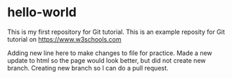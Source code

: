 # hello-world
This is my first repository for Git tutorial.
This is an example reposity for Git tutorial on https://www.w3schools.com

Adding new line here to make changes to file for practice.
Made a new update to html so the page would look better, but did not create new branch. Creating new branch so I can do a pull request.